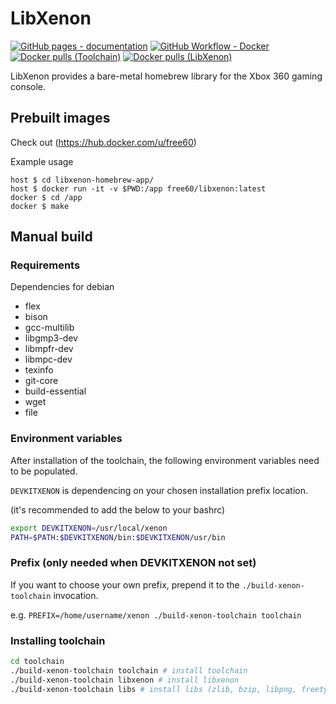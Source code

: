 # LibXenon
[![GitHub pages - documentation](https://img.shields.io/github/workflow/status/Free60Project/libxenon/Documentation?label=documentation)](https://free60project.github.io/libxenon/)
[![GitHub Workflow - Docker](https://img.shields.io/github/workflow/status/Free60Project/libxenon/docker?label=docker)](https://github.com/Free60Project/libxenon/actions?query=workflow%3Adocker)
[![Docker pulls (Toolchain)](https://img.shields.io/docker/pulls/free60/toolchain)](https://hub.docker.com/r/free60/toolchain)
[![Docker pulls (LibXenon)](https://img.shields.io/docker/pulls/free60/libxenon)](https://hub.docker.com/r/free60/libxenon)


LibXenon provides a bare-metal homebrew library for the Xbox 360 gaming console.

## Prebuilt images

Check out (https://hub.docker.com/u/free60)

Example usage

```
host $ cd libxenon-homebrew-app/
host $ docker run -it -v $PWD:/app free60/libxenon:latest
docker $ cd /app
docker $ make
```

## Manual build

### Requirements

Dependencies for debian

- flex
- bison
- gcc-multilib
- libgmp3-dev
- libmpfr-dev
- libmpc-dev
- texinfo
- git-core
- build-essential
- wget
- file

### Environment variables

After installation of the toolchain, the following environment variables need to be populated.

`DEVKITXENON` is dependencing on your chosen installation prefix location.

(it's recommended to add the below to your bashrc)

```sh
export DEVKITXENON=/usr/local/xenon
PATH=$PATH:$DEVKITXENON/bin:$DEVKITXENON/usr/bin
```

### Prefix (only needed when DEVKITXENON not set)

If you want to choose your own prefix, prepend it to the `./build-xenon-toolchain` invocation.

e.g. `PREFIX=/home/username/xenon ./build-xenon-toolchain toolchain`

### Installing toolchain

```sh
cd toolchain
./build-xenon-toolchain toolchain # install toolchain
./build-xenon-toolchain libxenon # install libxenon
./build-xenon-toolchain libs # install libs (zlib, bzip, libpng, freetype2)
```
